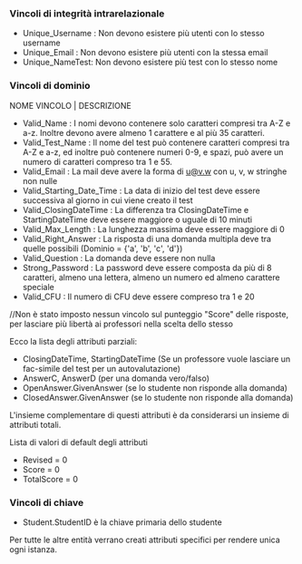 ### Vincoli di integrità intrarelazionale
- Unique_Username : Non devono esistere più utenti con lo stesso username
- Unique_Email : Non devono esistere più utenti con la stessa email
- Unique_NameTest: Non devono esistere più test con lo stesso nome

### Vincoli di dominio
NOME VINCOLO | DESCRIZIONE
- Valid_Name : I nomi devono contenere solo caratteri compresi tra A-Z e a-z. Inoltre devono avere almeno 1 carattere e al più 35 caratteri.
- Valid_Test_Name : Il nome del test può contenere caratteri compresi tra A-Z e a-z, ed inoltre può contenere numeri 0-9, e spazi, può avere un numero di caratteri compreso tra 1 e 55.
- Valid_Email : La mail deve avere la forma di u@v.w con u, v, w stringhe non nulle 
- Valid_Starting_Date_Time : La data di inizio del test deve essere successiva al giorno in cui viene creato il test
- Valid_ClosingDateTime : La differenza tra ClosingDateTime e StartingDateTime deve essere maggiore o uguale di 10 minuti
- Valid_Max_Length : La lunghezza massima deve essere maggiore di 0
- Valid_Right_Answer : La risposta di una domanda multipla deve tra quelle possibili (Dominio = {'a', 'b', 'c', 'd'})
- Valid_Question : La domanda deve essere non nulla
- Strong_Password : La password deve essere composta da più di 8 caratteri, almeno una lettera, almeno un numero ed almeno carattere speciale
- Valid_CFU : Il numero di CFU deve essere compreso tra 1 e 20


//Non è stato imposto nessun vincolo sul punteggio "Score" delle risposte, per lasciare più libertà ai professori nella scelta dello stesso

Ecco la lista degli attributi parziali:
- ClosingDateTime, StartingDateTime (Se un professore vuole lasciare un fac-simile del test per un autovalutazione)
- AnswerC, AnswerD (per una domanda vero/falso)
- OpenAnswer.GivenAnswer (se lo studente non risponde alla domanda)
- ClosedAnswer.GivenAnswer (se lo studente non risponde alla domanda)

L'insieme complementare di questi attributi è da considerarsi un insieme di attributi totali.

Lista di valori di default degli attributi
- Revised = 0
- Score = 0
- TotalScore = 0


### Vincoli di chiave
- Student.StudentID è la chiave primaria dello studente

Per tutte le altre entità verrano creati attributi specifici per rendere unica ogni istanza.
